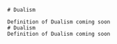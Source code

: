 
    # Dualism

    Definition of Dualism coming soon
    # Dualism
    Definition of Dualism coming soon